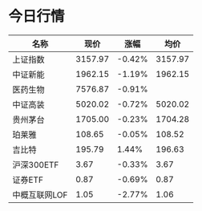 # 今日行情
| 名称 | 现价 | 涨幅 | 均价 |
|--------|--------|--------|--------|
| 上证指数 | 3157.97 | -0.42%| 3157.97 |
| 中证新能 | 1962.15 | -1.19%| 1962.15 |
| 医药生物 | 7576.87 | -0.91%|  |
| 中证高装 | 5020.02 | -0.72%| 5020.02 |
| 贵州茅台 | 1705.00 | -0.23%| 1704.28 |
| 珀莱雅 | 108.65 | -0.05%| 108.52 |
| 吉比特 | 195.79 | 1.44%| 196.63 |
| 沪深300ETF | 3.67 | -0.33%| 3.67 |
| 证券ETF | 0.87 | -0.69%| 0.87 |
| 中概互联网LOF | 1.05 | -2.77%| 1.06 |

